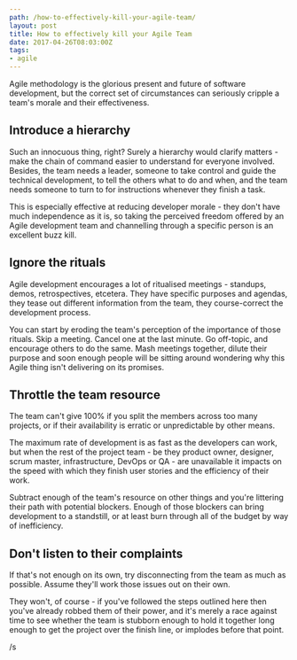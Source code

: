 ```yaml
---
path: /how-to-effectively-kill-your-agile-team/
layout: post
title: How to effectively kill your Agile Team
date: 2017-04-26T08:03:00Z
tags:
- agile
---
```


Agile methodology is the glorious present and future of software development, but the correct set of circumstances can seriously cripple a team's morale and their effectiveness. 

## Introduce a hierarchy
Such an innocuous thing, right? Surely a hierarchy would clarify matters - make the chain of command easier to understand for everyone involved. Besides, the team needs a leader, someone to take control and guide the technical development, to tell the others what to do and when, and the team needs someone to turn to for instructions whenever they finish a task.

This is especially effective at reducing developer morale - they don't have much independence as it is, so taking the perceived freedom offered by an Agile development team and channelling through a specific person is an excellent buzz kill.

## Ignore the rituals
Agile development encourages a lot of ritualised meetings - standups, demos, retrospectives, etcetera. They have specific purposes and agendas, they tease out different information from the team, they course-correct the development process.

You can start by eroding the team's perception of the importance of those rituals. Skip a meeting. Cancel one at the last minute. Go off-topic, and encourage others to do the same. Mash meetings together, dilute their purpose and soon enough people will be sitting around wondering why this Agile thing isn't delivering on its promises.

## Throttle the team resource
The team can't give 100% if you split the members across too many projects, or if their availability is erratic or unpredictable by other means.

The maximum rate of development is as fast as the developers can work, but when the rest of the project team - be they product owner, designer, scrum master, infrastructure, DevOps or QA - are unavailable it impacts on the speed with which they finish user stories and the efficiency of their work. 

Subtract enough of the team's resource on other things and you're littering their path with potential blockers. Enough of those blockers can bring development to a standstill, or at least burn through all of the budget by way of inefficiency.

## Don't listen to their complaints
If that's not enough on its own, try disconnecting from the team as much as possible. Assume they'll work those issues out on their own. 

They won't, of course - if you've followed the steps outlined here then you've already robbed them of their power, and it's merely a race against time to see whether the team is stubborn enough to hold it together long enough to get the project over the finish line, or implodes before that point.

/s
